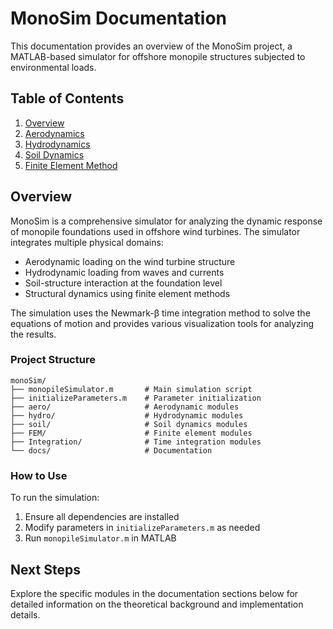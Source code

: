 # MonoSim Documentation

This documentation provides an overview of the MonoSim project, a MATLAB-based simulator for offshore monopile structures subjected to environmental loads.

## Table of Contents

1. [Overview](#overview)
2. [Aerodynamics](#aerodynamics)
3. [Hydrodynamics](#hydrodynamics)
4. [Soil Dynamics](#soil-dynamics)
5. [Finite Element Method](#finite-element-method)

## Overview

MonoSim is a comprehensive simulator for analyzing the dynamic response of monopile foundations used in offshore wind turbines. The simulator integrates multiple physical domains:

- Aerodynamic loading on the wind turbine structure
- Hydrodynamic loading from waves and currents
- Soil-structure interaction at the foundation level
- Structural dynamics using finite element methods

The simulation uses the Newmark-β time integration method to solve the equations of motion and provides various visualization tools for analyzing the results.

### Project Structure

```
monoSim/
├── monopileSimulator.m       # Main simulation script
├── initializeParameters.m    # Parameter initialization
├── aero/                     # Aerodynamic modules
├── hydro/                    # Hydrodynamic modules
├── soil/                     # Soil dynamics modules
├── FEM/                      # Finite element modules
├── Integration/              # Time integration modules
└── docs/                     # Documentation
```

### How to Use

To run the simulation:

1. Ensure all dependencies are installed
2. Modify parameters in `initializeParameters.m` as needed
3. Run `monopileSimulator.m` in MATLAB

## Next Steps

Explore the specific modules in the documentation sections below for detailed information on the theoretical background and implementation details.